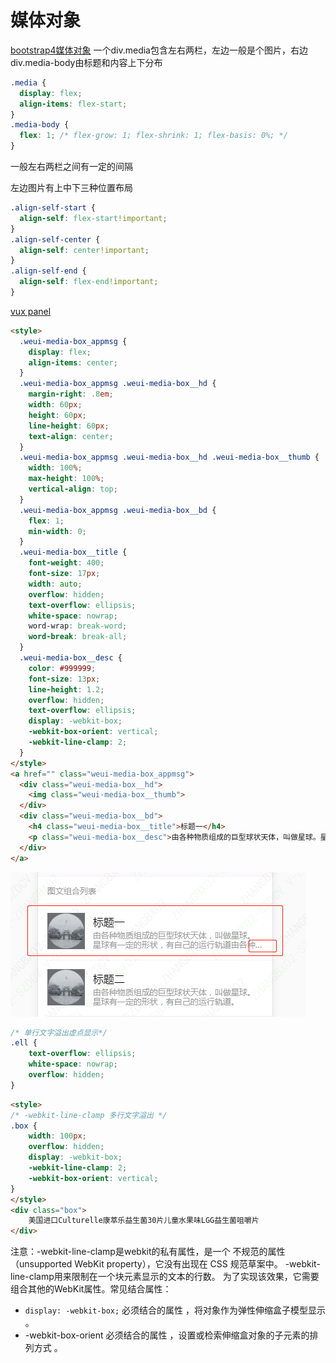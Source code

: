 # 媒体对象

[bootstrap4媒体对象](https://getbootstrap.com/docs/4.2/components/media-object/)
一个div.media包含左右两栏，左边一般是个图片，右边div.media-body由标题和内容上下分布

```css
.media {
  display: flex;
  align-items: flex-start;
}
.media-body {
  flex: 1; /* flex-grow: 1; flex-shrink: 1; flex-basis: 0%; */
}
```

一般左右两栏之间有一定的间隔

左边图片有上中下三种位置布局

```css
.align-self-start {
  align-self: flex-start!important;
}
.align-self-center {
  align-self: center!important;
}
.align-self-end {
  align-self: flex-end!important;
}
```

[vux panel](https://vux.li/demos/v2/?x-page=v2-doc-home#/component/panel)

```html
<style>
  .weui-media-box_appmsg {
    display: flex;
    align-items: center;
  }
  .weui-media-box_appmsg .weui-media-box__hd {
    margin-right: .8em;
    width: 60px;
    height: 60px;
    line-height: 60px;
    text-align: center;
  }
  .weui-media-box_appmsg .weui-media-box__hd .weui-media-box__thumb {
    width: 100%;
    max-height: 100%;
    vertical-align: top;
  }
  .weui-media-box_appmsg .weui-media-box__bd {
    flex: 1;
    min-width: 0;
  }
  .weui-media-box__title {
    font-weight: 400;
    font-size: 17px;
    width: auto;
    overflow: hidden;
    text-overflow: ellipsis;
    white-space: nowrap;
    word-wrap: break-word;
    word-break: break-all;
  }
  .weui-media-box__desc {
    color: #999999;
    font-size: 13px;
    line-height: 1.2;
    overflow: hidden;
    text-overflow: ellipsis;
    display: -webkit-box;
    -webkit-box-orient: vertical;
    -webkit-line-clamp: 2;
  }
</style>
<a href="" class="weui-media-box_appmsg">
  <div class="weui-media-box__hd">
    <img class="weui-media-box__thumb">
  </div>
  <div class="weui-media-box__bd">
    <h4 class="weui-media-box__title">标题一</h4>
    <p class="weui-media-box__desc">由各种物质组成的巨型球状天体，叫做星球。星球有一定的形状，有自己的运行轨道由各种物质组成的巨型球状天体，叫做星球。星球有一定的形状，有自己的运行轨道。</p>
  </div>
</a>
```

![图片](../image/flex.png "图1")

```css
/* 单行文字溢出虚点显示*/
.ell {
    text-overflow: ellipsis;
    white-space: nowrap;
    overflow: hidden;
}
```

```html
<style>
/* -webkit-line-clamp 多行文字溢出 */
.box {
    width: 100px;
    overflow: hidden;
    display: -webkit-box;
    -webkit-line-clamp: 2;
    -webkit-box-orient: vertical;
}
</style>
<div class="box">
    美国进口Culturelle康萃乐益生菌30片儿童水果味LGG益生菌咀嚼片
</div>
```

注意：-webkit-line-clamp是webkit的私有属性，是一个 不规范的属性（unsupported WebKit property），它没有出现在 CSS 规范草案中。
-webkit-line-clamp用来限制在一个块元素显示的文本的行数。 为了实现该效果，它需要组合其他的WebKit属性。常见结合属性：

- `display: -webkit-box;` 必须结合的属性 ，将对象作为弹性伸缩盒子模型显示 。
- -webkit-box-orient 必须结合的属性 ，设置或检索伸缩盒对象的子元素的排列方式 。